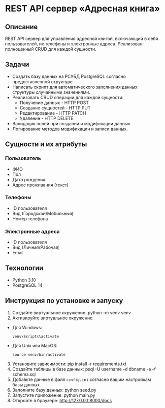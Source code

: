 # REST API сервер «Адресная книга»

## Описание
REST API сервер для управления адресной книгой, включающий в себя пользователей, их телефоны и электронные адреса. Реализован полноценный CRUD для каждой сущности.

## Задачи
- Создать базу данных на РСУБД PostgreSQL согласно предоставленной структуре.
- Написать скрипт для автоматического заполнения данных структуры случайными значениями.
- Реализовать CRUD операции для каждой сущности:
  - Получение данных - HTTP POST
  - Создание сущностей - HTTP PUT
  - Редактирование - HTTP PATCH
  - Удаление - HTTP DELETE
- Валидация полей при создании и модификации данных.
- Логирование методов модификации и записи данных.

## Сущности и их атрибуты
### Пользователь
- ФИО
- Пол
- Дата рождения
- Адрес проживания (текст)

### Телефоны
- ID пользователя
- Вид (Городской/Мобильный)
- Номер телефона

### Электронные адреса
- ID пользователя
- Вид (Личная/Рабочая)
- Email

## Технологии
- Python 3.10
- PostgreSQL 14

## Инструкция по установке и запуску
1. Создайте виртуальное окружение:
python -m venv venv
2. Активируйте виртуальное окружение:
- Для Windows:
  ```
  venv\Scripts\activate
  ```
- Для Unix или MacOS:
  ```
  source venv/bin/activate
  ```
3. Установите зависимости:
pip install -r requirements.txt
4. Создайте таблицы в базе данных:
psql -U username -d dbname -a -f schema.sql
5. Добавьте данные в файл `config.ini` согласно вашим настройкам базы данных.
6. Заполните базу данных:
python seed.py
7. Запустите приложение:
python main.py
8. Откройте в браузере:
http://127.0.0.1:8000/docs
